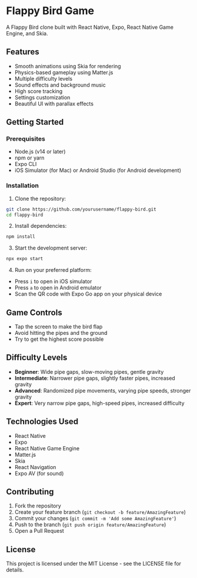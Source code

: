 # Flappy Bird Game

A Flappy Bird clone built with React Native, Expo, React Native Game Engine, and Skia.

## Features

- Smooth animations using Skia for rendering
- Physics-based gameplay using Matter.js
- Multiple difficulty levels
- Sound effects and background music
- High score tracking
- Settings customization
- Beautiful UI with parallax effects

## Getting Started

### Prerequisites

- Node.js (v14 or later)
- npm or yarn
- Expo CLI
- iOS Simulator (for Mac) or Android Studio (for Android development)

### Installation

1. Clone the repository:
```bash
git clone https://github.com/yourusername/flappy-bird.git
cd flappy-bird
```

2. Install dependencies:
```bash
npm install
```

3. Start the development server:
```bash
npx expo start
```

4. Run on your preferred platform:
- Press `i` to open in iOS simulator
- Press `a` to open in Android emulator
- Scan the QR code with Expo Go app on your physical device

## Game Controls

- Tap the screen to make the bird flap
- Avoid hitting the pipes and the ground
- Try to get the highest score possible

## Difficulty Levels

- **Beginner**: Wide pipe gaps, slow-moving pipes, gentle gravity
- **Intermediate**: Narrower pipe gaps, slightly faster pipes, increased gravity
- **Advanced**: Randomized pipe movements, varying pipe speeds, stronger gravity
- **Expert**: Very narrow pipe gaps, high-speed pipes, increased difficulty

## Technologies Used

- React Native
- Expo
- React Native Game Engine
- Matter.js
- Skia
- React Navigation
- Expo AV (for sound)

## Contributing

1. Fork the repository
2. Create your feature branch (`git checkout -b feature/AmazingFeature`)
3. Commit your changes (`git commit -m 'Add some AmazingFeature'`)
4. Push to the branch (`git push origin feature/AmazingFeature`)
5. Open a Pull Request

## License

This project is licensed under the MIT License - see the LICENSE file for details. 